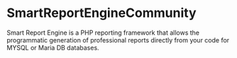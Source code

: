 # SmartReportEngineCommunity
Smart Report Engine is a PHP reporting framework that allows the programmatic generation of professional reports directly from your code for MYSQL or Maria DB databases.
